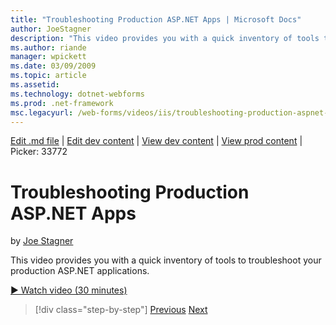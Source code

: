 ```yaml
---
title: "Troubleshooting Production ASP.NET Apps | Microsoft Docs"
author: JoeStagner
description: "This video provides you with a quick inventory of tools to troubleshoot your production ASP.NET applications."
ms.author: riande
manager: wpickett
ms.date: 03/09/2009
ms.topic: article
ms.assetid: 
ms.technology: dotnet-webforms
ms.prod: .net-framework
msc.legacyurl: /web-forms/videos/iis/troubleshooting-production-aspnet-apps
---
```

[Edit .md file](C:\Projects\msc\dev\Msc.Www\Web.ASP\App_Data\github\web-forms\videos\iis\troubleshooting-production-aspnet-apps.md) | [Edit dev content](http://www.aspdev.net/umbraco#/content/content/edit/26815) | [View dev content](http://docs.aspdev.net/tutorials/web-forms/videos/iis/troubleshooting-production-aspnet-apps.html) | [View prod content](http://www.asp.net/web-forms/videos/iis/troubleshooting-production-aspnet-apps) | Picker: 33772

Troubleshooting Production ASP.NET Apps
====================
by [Joe Stagner](https://github.com/JoeStagner)

This video provides you with a quick inventory of tools to troubleshoot your production ASP.NET applications.

[&#9654; Watch video (30 minutes)](https://channel9.msdn.com/Blogs/ASP-NET-Site-Videos/troubleshooting-production-aspnet-apps)

>[!div class="step-by-step"] [Previous](feature-specific-delegated-management.md) [Next](creating-a-site-with-iis7-manager.md)